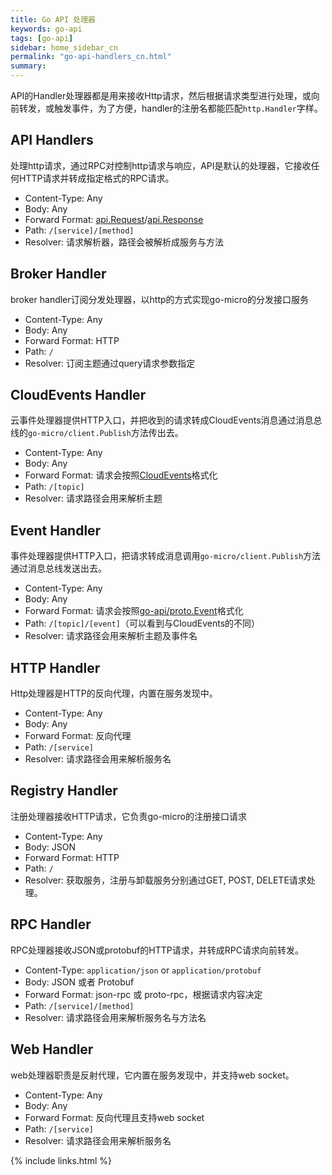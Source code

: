 ```yaml
---
title: Go API 处理器
keywords: go-api
tags: [go-api]
sidebar: home_sidebar_cn
permalink: "go-api-handlers_cn.html"
summary: 
---
```


API的Handler处理器都是用来接收Http请求，然后根据请求类型进行处理，或向前转发，或触发事件，为了方便，handler的注册名都能匹配`http.Handler`字样。
 
  
## API Handlers

处理http请求，通过RPC对控制http请求与响应，API是默认的处理器，它接收任何HTTP请求并转成指定格式的RPC请求。

- Content-Type: Any
- Body: Any
- Forward Format: [api.Request](https://github.com/micro/go-api/blob/master/proto/api.proto#L11)/[api.Response](https://github.com/micro/go-api/blob/master/proto/api.proto#L21)
- Path: `/[service]/[method]`
- Resolver: 请求解析器，路径会被解析成服务与方法

## Broker Handler

broker handler订阅分发处理器，以http的方式实现go-micro的分发接口服务

- Content-Type: Any
- Body: Any
- Forward Format: HTTP
- Path: `/`
- Resolver: 订阅主题通过query请求参数指定

## CloudEvents Handler

云事件处理器提供HTTP入口，并把收到的请求转成CloudEvents消息通过消息总线的`go-micro/client.Publish`方法传出去。

- Content-Type: Any
- Body: Any
- Forward Format: 请求会按照[CloudEvents](https://github.com/cloudevents/spec)格式化
- Path: `/[topic]`
- Resolver: 请求路径会用来解析主题

## Event Handler

事件处理器提供HTTP入口，把请求转成消息调用`go-micro/client.Publish`方法通过消息总线发送出去。

- Content-Type: Any
- Body: Any
- Forward Format: 请求会按照[go-api/proto.Event](https://github.com/micro/go-api/blob/master/proto/api.proto#L28L39)格式化
- Path: `/[topic]/[event]`（可以看到与CloudEvents的不同）
- Resolver: 请求路径会用来解析主题及事件名

## HTTP Handler

Http处理器是HTTP的反向代理，内置在服务发现中。

- Content-Type: Any
- Body: Any
- Forward Format: 反向代理
- Path: `/[service]`
- Resolver: 请求路径会用来解析服务名

## Registry Handler

注册处理器接收HTTP请求，它负责go-micro的注册接口请求

- Content-Type: Any
- Body: JSON
- Forward Format: HTTP
- Path: `/`
- Resolver: 获取服务，注册与卸载服务分别通过GET, POST, DELETE请求处理。

## RPC Handler

RPC处理器接收JSON或protobuf的HTTP请求，并转成RPC请求向前转发。

- Content-Type: `application/json` or `application/protobuf`
- Body: JSON 或者 Protobuf
- Forward Format: json-rpc 或 proto-rpc，根据请求内容决定
- Path: `/[service]/[method]`
- Resolver: 请求路径会用来解析服务名与方法名

## Web Handler

web处理器职责是反射代理，它内置在服务发现中，并支持web socket。

- Content-Type: Any
- Body: Any
- Forward Format: 反向代理且支持web socket
- Path: `/[service]`
- Resolver: 请求路径会用来解析服务名


{% include links.html %}

